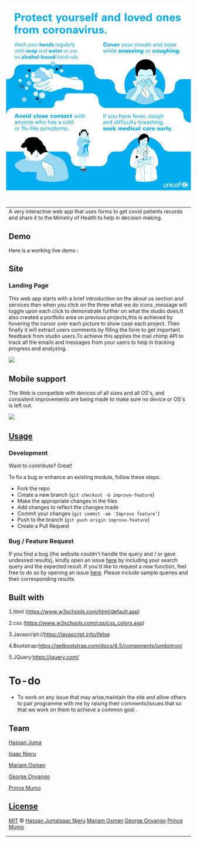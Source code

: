 # ![Covid Updates](./IMAGES/c6.jpg)

#

<table>
<tr>
<td>
  A very interactive  web app that uses forms to get covid patients records and share it to the Ministry of Health to help in decision making.

## Demo

Here is a working live demo :

## Site

### Landing Page

This web app starts with a brief introduction on the about us section and services then when you click on the three what we do icons ,message will toggle upon each click to demonstrate further on what the studio does.It also created a portfolio area on previous projects,this is achieved by hovering the cursor over each picture to show case each project.
Then finally it will extract users comments by filling the form to get important feedback from studio users.To achieve this applies the mail chimp API to track all the emails and messages from your users to help in tracking progress and analyzing.

![](https://github.com/HASSAN1A/Covid-Updates)

## Mobile support

The Web is compatible with devices of all sizes and all OS's, and consistent improvements are being made to make sure no device or OS's is left out.

![](https://github.com/Covid-Updates)

## [Usage]()

### Development

Want to contribute? Great!

To fix a bug or enhance an existing module, follow these steps:

- Fork the repo
- Create a new branch (`git checkout -b improve-feature`)
- Make the appropriate changes in the files
- Add changes to reflect the changes made
- Commit your changes (`git commit -am 'Improve feature'`)
- Push to the branch (`git push origin improve-feature`)
- Create a Pull Request

### Bug / Feature Request

If you find a bug (the website couldn't handle the query and / or gave undesired results), kindly open an issue [here](https://github.com/HASSAN1A/Covid-Updates/issues/new) by including your search query and the expected result.
If you'd like to request a new function, feel free to do so by opening an issue [here](https://github.com/HASSAN1A//issues/Covid-Updates). Please include sample queries and their corresponding results.

## Built with

1.html (https://www.w3schools.com/html/default.asp)

2.css (https://www.w3schools.com/css/css_colors.asp)

3.Javascript://https://javascript.info/ifelse

4.Bootstrap:https://getbootstrap.com/docs/4.5/components/jumbotron/

5.JQuery:https://jquery.com/

# To-do

- To work on any issue that may arise,maintain the site and allow others to pair programme with me by raising their comments/issues that so that we work on them to achieve a common goal .

## Team

[Hassan Juma ](https://github.com/HASSAN1A)

[Isaac Njeru](https://github.com/njeruisaac)

[Mariam Osman](https://github.com/Mariannalove)

[George Onyango](https://github.com/George-Onyango)

[Prince Mumo](https://github.com/Princeyyyy)

## [License](https://github.com/HASSAN1A/Covid-Updates/blob/master/LICENSE.md)

[MIT](https://github.com/HASSAN1A/Covid-Updates/blob/master/LICENSE.md) © [Hassan Juma](https://github.com/HASSAN1A)[Isaac Njeru](https://github.com/njeruisaac) [Mariam Osman](https://github.com/Mariannalove)
[George Onyango](https://github.com/George-Onyango)
[Prince Mumo](https://github.com/Princeyyyy)
